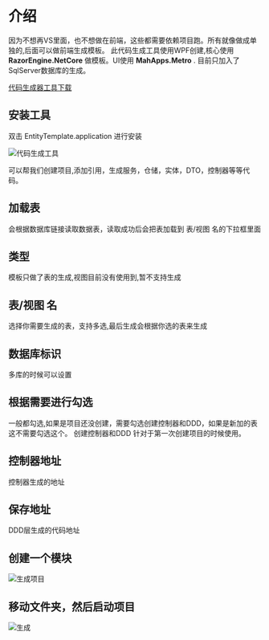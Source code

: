 # 介绍
因为不想再VS里面，也不想做在前端，这些都需要依赖项目跑。所有就像做成单独的,后面可以做前端生成模板。 此代码生成工具使用WPF创建,核心使用 **RazorEngine.NetCore** 做模板。UI使用 **MahApps.Metro** . 目前只加入了SqlServer数据库的生成。

[代码生成器工具下载](/images/代码生成工具.zip)

## 安装工具
双击  EntityTemplate.application 进行安装

![代码生成工具](/images/代码生成工具.png)

可以帮我们创建项目,添加引用，生成服务，仓储，实体，DTO，控制器等等代码。

## 加载表
会根据数据库链接读取数据表，读取成功后会把表加载到 表/视图 名的下拉框里面

## 类型
模板只做了表的生成,视图目前没有使用到,暂不支持生成

## 表/视图 名 
选择你需要生成的表，支持多选,最后生成会根据你选的表来生成

## 数据库标识
多库的时候可以设置

## 根据需要进行勾选
一般都勾选,如果是项目还没创建，需要勾选创建控制器和DDD，如果是新加的表这不需要勾选这个。 创建控制器和DDD 针对于第一次创建项目的时候使用。

## 控制器地址
控制器生成的地址

## 保存地址
DDD层生成的代码地址

## 创建一个模块
![生成项目](/images/生成项目.gif)

## 移动文件夹，然后启动项目
![生成](/images/生成.png)